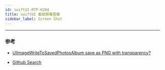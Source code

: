 ```yaml
---
id: swiftUI-RTP-H264
title: swiftUI 截取屏幕图像
sidebar_label: Screen Shot
---
```




---

### 参考

- [UIImageWriteToSavedPhotosAlbum save as PNG with transparency?](https://stackoverflow.com/questions/1489250/uiimagewritetosavedphotosalbum-save-as-png-with-transparency)

- [Github Search](https://github.com/search?q=swift+h264&type=)